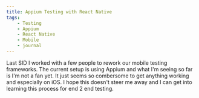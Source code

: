 ```yaml
---
title: Appium Testing with React Native
tags:
    - Testing
    - Appium
    - React Native
    - Mobile
    - journal
---
```


Last SID I worked with a few people to rework our mobile testing frameworks. The current setup is using Appium and what I'm seeing so far is I'm not a fan yet. It just seems so combersome to get anything working and especially on iOS. I hope this doesn't steer me away and I can get into learning this process for end 2 end testing.
